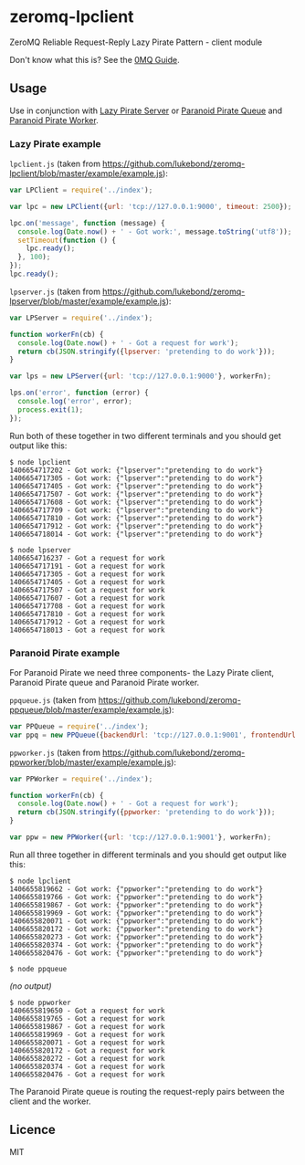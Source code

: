 # zeromq-lpclient

ZeroMQ Reliable Request-Reply Lazy Pirate Pattern - client module

Don't know what this is? See the [0MQ Guide](http://zguide.zeromq.org/page:all#toc89).

## Usage

Use in conjunction with [Lazy Pirate Server](https://github.com/lukebond/zeromq-lpserver) or [Paranoid Pirate Queue](https://github.com/lukebond/zeromq-ppqueue) and [Paranoid Pirate Worker](https://github.com/lukebond/zeromq-ppworker).

### Lazy Pirate example

`lpclient.js` (taken from https://github.com/lukebond/zeromq-lpclient/blob/master/example/example.js):
```javascript
var LPClient = require('../index');

var lpc = new LPClient({url: 'tcp://127.0.0.1:9000', timeout: 2500});

lpc.on('message', function (message) {
  console.log(Date.now() + ' - Got work:', message.toString('utf8'));
  setTimeout(function () {
    lpc.ready();
  }, 100);
});
lpc.ready();
```

`lpserver.js` (taken from https://github.com/lukebond/zeromq-lpserver/blob/master/example/example.js):
```javascript
var LPServer = require('../index');

function workerFn(cb) {
  console.log(Date.now() + ' - Got a request for work');
  return cb(JSON.stringify({lpserver: 'pretending to do work'}));
}

var lps = new LPServer({url: 'tcp://127.0.0.1:9000'}, workerFn);

lps.on('error', function (error) {
  console.log('error', error);
  process.exit(1);
});
```

Run both of these together in two different terminals and you should get output like this:

```
$ node lpclient
1406654717202 - Got work: {"lpserver":"pretending to do work"}
1406654717305 - Got work: {"lpserver":"pretending to do work"}
1406654717405 - Got work: {"lpserver":"pretending to do work"}
1406654717507 - Got work: {"lpserver":"pretending to do work"}
1406654717608 - Got work: {"lpserver":"pretending to do work"}
1406654717709 - Got work: {"lpserver":"pretending to do work"}
1406654717810 - Got work: {"lpserver":"pretending to do work"}
1406654717912 - Got work: {"lpserver":"pretending to do work"}
1406654718014 - Got work: {"lpserver":"pretending to do work"}
```

```
$ node lpserver
1406654716237 - Got a request for work
1406654717191 - Got a request for work
1406654717305 - Got a request for work
1406654717405 - Got a request for work
1406654717507 - Got a request for work
1406654717607 - Got a request for work
1406654717708 - Got a request for work
1406654717810 - Got a request for work
1406654717912 - Got a request for work
1406654718013 - Got a request for work
```

### Paranoid Pirate example

For Paranoid Pirate we need three components- the Lazy Pirate client, Paranoid Pirate queue and Paranoid Pirate worker.

`ppqueue.js` (taken from https://github.com/lukebond/zeromq-ppqueue/blob/master/example/example.js):
```javascript
var PPQueue = require('../index');
var ppq = new PPQueue({backendUrl: 'tcp://127.0.0.1:9001', frontendUrl: 'tcp://127.0.0.1:9000'});
```

`ppworker.js` (taken from https://github.com/lukebond/zeromq-ppworker/blob/master/example/example.js):
```javascript
var PPWorker = require('../index');

function workerFn(cb) {
  console.log(Date.now() + ' - Got a request for work');
  return cb(JSON.stringify({ppworker: 'pretending to do work'}));
}

var ppw = new PPWorker({url: 'tcp://127.0.0.1:9001'}, workerFn);
```

Run all three together in different terminals and you should get output like this:

```
$ node lpclient
1406655819662 - Got work: {"ppworker":"pretending to do work"}
1406655819766 - Got work: {"ppworker":"pretending to do work"}
1406655819867 - Got work: {"ppworker":"pretending to do work"}
1406655819969 - Got work: {"ppworker":"pretending to do work"}
1406655820071 - Got work: {"ppworker":"pretending to do work"}
1406655820172 - Got work: {"ppworker":"pretending to do work"}
1406655820273 - Got work: {"ppworker":"pretending to do work"}
1406655820374 - Got work: {"ppworker":"pretending to do work"}
1406655820476 - Got work: {"ppworker":"pretending to do work"}
```

```
$ node ppqueue
```
_(no output)_

```
$ node ppworker
1406655819650 - Got a request for work
1406655819765 - Got a request for work
1406655819867 - Got a request for work
1406655819969 - Got a request for work
1406655820071 - Got a request for work
1406655820172 - Got a request for work
1406655820272 - Got a request for work
1406655820374 - Got a request for work
1406655820476 - Got a request for work
```

The Paranoid Pirate queue is routing the request-reply pairs between the client and the worker.

## Licence

MIT
